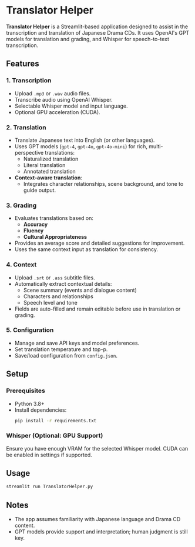 # Translator Helper

**Translator Helper** is a Streamlit-based application designed to assist in the transcription and translation of Japanese Drama CDs. It uses OpenAI's GPT models for translation and grading, and Whisper for speech-to-text transcription.

## Features

### 1. Transcription
- Upload `.mp3` or `.wav` audio files.
- Transcribe audio using OpenAI Whisper.
- Selectable Whisper model and input language.
- Optional GPU acceleration (CUDA).

### 2. Translation
- Translate Japanese text into English (or other languages).
- Uses GPT models (`gpt-4`, `gpt-4o`, `gpt-4o-mini`) for rich, multi-perspective translations:
  - Naturalized translation
  - Literal translation
  - Annotated translation
- **Context-aware translation**:
  - Integrates character relationships, scene background, and tone to guide output.

### 3. Grading
- Evaluates translations based on:
  - **Accuracy**
  - **Fluency**
  - **Cultural Appropriateness**
- Provides an average score and detailed suggestions for improvement.
- Uses the same context input as translation for consistency.

### 4. Context
- Upload `.srt` or `.ass` subtitle files.
- Automatically extract contextual details:
  - Scene summary (events and dialogue content)
  - Characters and relationships
  - Speech level and tone
- Fields are auto-filled and remain editable before use in translation or grading.

### 5. Configuration
- Manage and save API keys and model preferences.
- Set translation temperature and top-p.
- Save/load configuration from `config.json`.

## Setup

### Prerequisites

- Python 3.8+
- Install dependencies:
  ```bash
  pip install -r requirements.txt
  ```

### Whisper (Optional: GPU Support)

Ensure you have enough VRAM for the selected Whisper model. CUDA can be enabled in settings if supported.

## Usage

```bash
streamlit run TranslatorHelper.py
```

## Notes

- The app assumes familiarity with Japanese language and Drama CD content.
- GPT models provide support and interpretation; human judgment is still key.